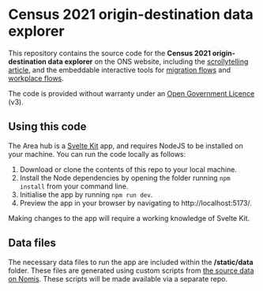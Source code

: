 # Census 2021 origin-destination data explorer

This repository contains the source code for the **Census 2021 origin-destination data explorer** on the ONS website, including the [scrollytelling article](https://www.ons.gov.uk/visualisations/censusorigindestination/), and the embeddable interactive tools for [migration flows](https://www.ons.gov.uk/visualisations/censusorigindestination/embed/odmg01ew/) and [workplace flows](https://www.ons.gov.uk/visualisations/censusorigindestination/embed/odwp01ew/).

The code is provided without warranty under an [Open Government Licence](https://www.nationalarchives.gov.uk/doc/open-government-licence/version/3/) (v3).

## Using this code

The Area hub is a [Svelte Kit](https://kit.svelte.dev/) app, and requires NodeJS to be installed on your machine. You can run the code locally as follows:

1. Download or clone the contents of this repo to your local machine.
2. Install the Node dependencies by opening the folder running `npm install` from your command line.
3. Initialise the app by running `npm run dev`.
4. Preview the app in your browser by navigating to http://localhost:5173/.

Making changes to the app will require a working knowledge of Svelte Kit.

## Data files

The necessary data files to run the app are included within the **/static/data** folder. These files are generated using custom scripts from [the source data on Nomis](https://www.nomisweb.co.uk/sources/census_2021_od). These scripts will be made available via a separate repo.
